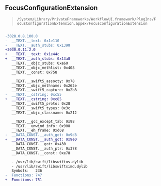 ## FocusConfigurationExtension

> `/System/Library/PrivateFrameworks/WorkflowUI.framework/PlugIns/FocusConfigurationExtension.appex/FocusConfigurationExtension`

```diff

-3028.0.8.100.0
-  __TEXT.__text: 0x1e110
-  __TEXT.__auth_stubs: 0x1390
+3030.0.11.2.0
+  __TEXT.__text: 0x1e44c
+  __TEXT.__auth_stubs: 0x13a0
   __TEXT.__objc_stubs: 0xe60
   __TEXT.__objc_methlist: 0x408
   __TEXT.__const: 0x758

   __TEXT.__swift5_assocty: 0x78
   __TEXT.__objc_methname: 0x262e
   __TEXT.__swift5_capture: 0x2b8
-  __TEXT.__cstring: 0xc55
+  __TEXT.__cstring: 0xc85
   __TEXT.__swift5_proto: 0x28
   __TEXT.__swift5_types: 0x3c
   __TEXT.__objc_classname: 0x212

   __TEXT.__gcc_except_tab: 0x98
   __TEXT.__unwind_info: 0x908
   __TEXT.__eh_frame: 0xd68
-  __DATA_CONST.__auth_got: 0x9d8
+  __DATA_CONST.__auth_got: 0x9e0
   __DATA_CONST.__got: 0x430
   __DATA_CONST.__auth_ptr: 0x378
   __DATA_CONST.__const: 0xe78

   - /usr/lib/swift/libswiftos.dylib
   - /usr/lib/swift/libswiftsimd.dylib
   Symbols:   236
-  Functions: 747
+  Functions: 751
 

```
